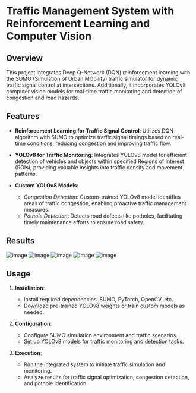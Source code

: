 # Traffic Management System with Reinforcement Learning and Computer Vision

## Overview
This project integrates Deep Q-Network (DQN) reinforcement learning with the SUMO (Simulation of Urban MObility) traffic simulator for dynamic traffic signal control at intersections. Additionally, it incorporates YOLOv8 computer vision models for real-time traffic monitoring and detection of congestion and road hazards.

## Features
- **Reinforcement Learning for Traffic Signal Control**: Utilizes DQN algorithm with SUMO to optimize traffic signal timings based on real-time conditions, reducing congestion and improving traffic flow.
  
- **YOLOv8 for Traffic Monitoring**: Integrates YOLOv8 model for efficient detection of vehicles and objects within specified Regions of Interest (ROIs), providing valuable insights into traffic density and movement patterns.
  
- **Custom YOLOv8 Models**:
  - *Congestion Detection*: Custom-trained YOLOv8 model identifies areas of traffic congestion, enabling proactive traffic management measures.
  - *Pothole Detection*: Detects road defects like potholes, facilitating timely maintenance efforts to ensure road safety.
 
## Results
![image](https://github.com/pranavsrinivasa/Traffic-Optimization-Projects/assets/126983069/aa624a3f-2e82-4f43-a14e-8cd58f6a8a81)
![image](https://github.com/pranavsrinivasa/Traffic-Optimization-Projects/assets/126983069/30ab05a4-3f08-4f7b-9e32-278538460b41)
![image](https://github.com/pranavsrinivasa/Traffic-Optimization-Projects/assets/126983069/d5225631-d1fa-4fba-b9ce-233f96e196e2)
![image](https://github.com/pranavsrinivasa/Traffic-Optimization-Projects/assets/126983069/ac48f92b-6566-4657-ab1a-da21c79c0d4c)
![image](https://github.com/pranavsrinivasa/Traffic-Optimization-Projects/assets/126983069/6ec29e1f-5aa2-4a35-b6cb-e77944488c04)


## Usage
1. **Installation**:
   - Install required dependencies: SUMO, PyTorch, OpenCV, etc.
   - Download pre-trained YOLOv8 weights or train custom models as needed.
   
2. **Configuration**:
   - Configure SUMO simulation environment and traffic scenarios.
   - Set up YOLOv8 models for traffic monitoring and detection tasks.
   
3. **Execution**:
   - Run the integrated system to initiate traffic simulation and monitoring.
   - Analyze results for traffic signal optimization, congestion detection, and pothole identification
